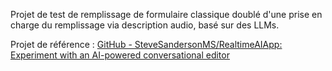 Projet de test de remplissage de formulaire classique doublé d'une prise en charge du remplissage via description audio, basé sur des LLMs.



Projet de référence : [GitHub - SteveSandersonMS/RealtimeAIApp: Experiment with an AI-powered conversational editor](https://github.com/SteveSandersonMS/RealtimeAIApp/tree/main)
